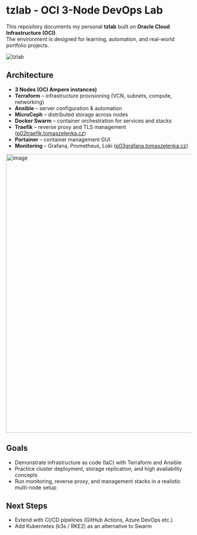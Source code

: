 # tzlab - OCI 3-Node DevOps Lab  

This repository documents my personal **tzlab** built on **Oracle Cloud Infrastructure (OCI)**.  
The environment is designed for learning, automation, and real-world portfolio projects.  

![tzlab](https://github.com/user-attachments/assets/b529a4b2-5364-4213-a8c2-bb652ff57577)


## Architecture  
- **3 Nodes (OCI Ampere instances)**  
- **Terraform** – infrastructure provisioning (VCN, subnets, compute, networking)  
- **Ansible** – server configuration & automation  
- **MicroCeph** – distributed storage across nodes  
- **Docker Swarm** – container orchestration for services and stacks  
- **Traefik** – reverse proxy and TLS management ([p02traefik.tomaszelenka.cz](https://p02traefik.tomaszelenka.cz))  
- **Portainer** – container management GUI  
- **Monitoring** – Grafana, Prometheus, Loki  ([p03grafana.tomaszelenka.cz](https://p03grafana.tomaszelenka.cz))  
<img width="1748" height="758" alt="image" src="https://github.com/user-attachments/assets/d7e68599-5ab9-4766-8971-08dc0309eaf7" />

## Goals  
- Demonstrate infrastructure as code (IaC) with Terraform and Ansible  
- Practice cluster deployment, storage replication, and high availability concepts  
- Run monitoring, reverse proxy, and management stacks in a realistic multi-node setup  

## Next Steps  
- Extend with CI/CD pipelines (GitHub Actions, Azure DevOps etc.)  
- Add Kubernetes (k3s / RKE2) as an alternative to Swarm  
